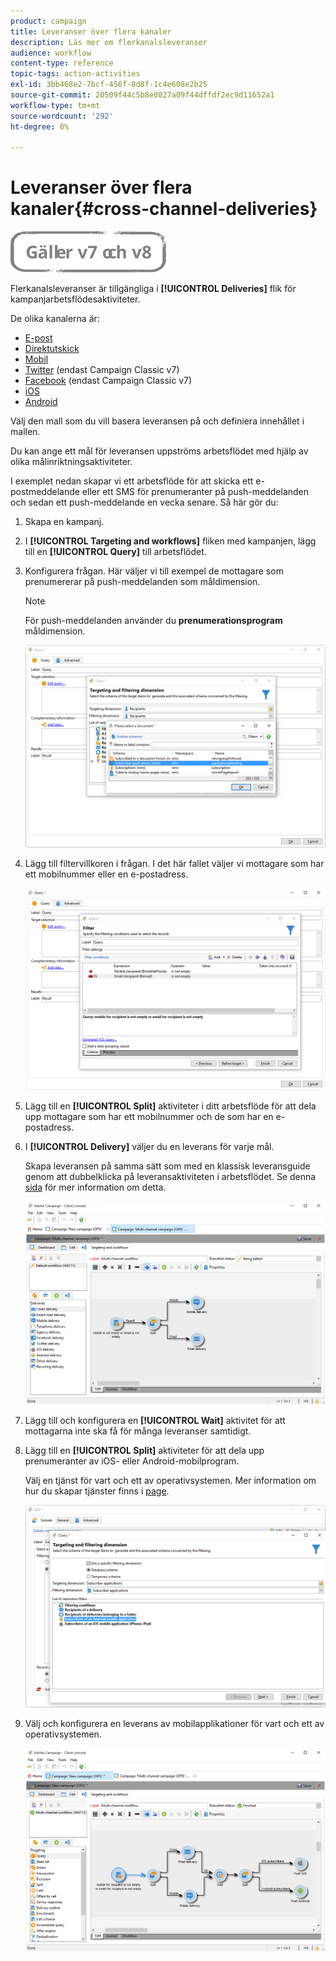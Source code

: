 ```yaml
---
product: campaign
title: Leveranser över flera kanaler
description: Läs mer om flerkanalsleveranser
audience: workflow
content-type: reference
topic-tags: action-activities
exl-id: 3bb468e2-7bcf-456f-8d8f-1c4e608e2b25
source-git-commit: 20509f44c5b8e0827a09f44dffdf2ec9d11652a1
workflow-type: tm+mt
source-wordcount: '292'
ht-degree: 8%

---
```


# Leveranser över flera kanaler{#cross-channel-deliveries}

![](../../assets/common.svg)

Flerkanalsleveranser är tillgängliga i **[!UICONTROL Deliveries]** flik för kampanjarbetsflödesaktiviteter.

De olika kanalerna är:

* [E-post](../../delivery/using/about-email-channel.md)
* [Direktutskick](../../delivery/using/about-direct-mail-channel.md)
* [Mobil](../../delivery/using/sms-channel.md)
* [Twitter](../../social/using/publishing-on-twitter.md) (endast Campaign Classic v7)
* [Facebook](../../social/using/publishing-on-facebook.md) (endast Campaign Classic v7)
* [iOS](../../delivery/using/create-notifications-ios.md)
* [Android](../../delivery/using/create-notifications-android.md)

Välj den mall som du vill basera leveransen på och definiera innehållet i mallen.

Du kan ange ett mål för leveransen uppströms arbetsflödet med hjälp av olika målinriktningsaktiviteter.

I exemplet nedan skapar vi ett arbetsflöde för att skicka ett e-postmeddelande eller ett SMS för prenumeranter på push-meddelanden och sedan ett push-meddelande en vecka senare. Så här gör du:

1. Skapa en kampanj.
1. I **[!UICONTROL Targeting and workflows]** fliken med kampanjen, lägg till en **[!UICONTROL Query]** till arbetsflödet.
1. Konfigurera frågan. Här väljer vi till exempel de mottagare som prenumererar på push-meddelanden som måldimension.

   >[!NOTE]
   >
   >För push-meddelanden använder du **prenumerationsprogram** måldimension.

   ![](assets/cross_channel_delivery_1.png)

1. Lägg till filtervillkoren i frågan. I det här fallet väljer vi mottagare som har ett mobilnummer eller en e-postadress.

   ![](assets/cross_channel_delivery_2.png)

1. Lägg till en **[!UICONTROL Split]** aktiviteter i ditt arbetsflöde för att dela upp mottagare som har ett mobilnummer och de som har en e-postadress.
1. I **[!UICONTROL Delivery]** väljer du en leverans för varje mål.

   Skapa leveransen på samma sätt som med en klassisk leveransguide genom att dubbelklicka på leveransaktiviteten i arbetsflödet. Se denna [sida](../../delivery/using/about-email-channel.md) för mer information om detta.

   ![](assets/cross_channel_delivery_3.png)

1. Lägg till och konfigurera en **[!UICONTROL Wait]** aktivitet för att mottagarna inte ska få för många leveranser samtidigt.
1. Lägg till en **[!UICONTROL Split]** aktiviteter för att dela upp prenumeranter av iOS- eller Android-mobilprogram.

   Välj en tjänst för vart och ett av operativsystemen. Mer information om hur du skapar tjänster finns i [page](../../delivery/using/configuring-the-mobile-application.md).

   ![](assets/cross_channel_delivery_4.png)

1. Välj och konfigurera en leverans av mobilapplikationer för vart och ett av operativsystemen.

   ![](assets/cross_channel_delivery_5.png)
